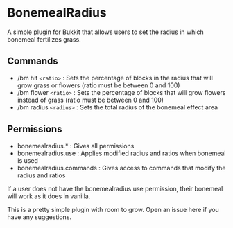 # BonemealRadius

A simple plugin for Bukkit that allows users to set the radius in which bonemeal fertilizes grass. 

## Commands
- /bm hit `<ratio>` : Sets the percentage of blocks in the radius that will grow grass or flowers (ratio must be between 0 and 100)
- /bm flower `<ratio>` : Sets the percentage of blocks that will grow flowers instead of grass (ratio must be between 0 and 100)
- /bm radius `<radius>` : Sets the total radius of the bonemeal effect area

## Permissions
- bonemealradius.* : Gives all permissions
- bonemealradius.use : Applies modified radius and ratios when bonemeal is used
- bonemealradius.commands : Gives access to commands that modify the radius and ratios

If a user does not have the bonemealradius.use permission, their bonemeal will work as it does in vanilla.

This is a pretty simple plugin with room to grow. Open an issue here if you have any suggestions.
